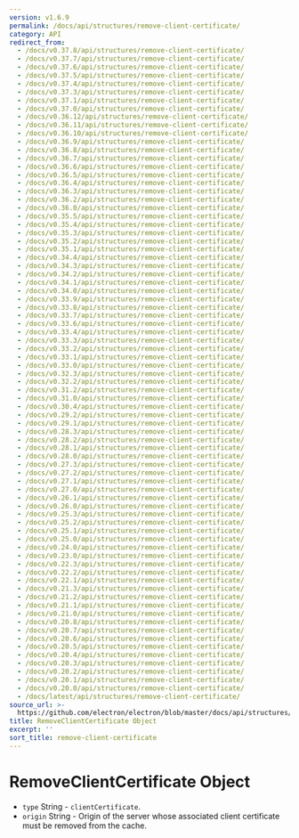 ```yaml
---
version: v1.6.9
permalink: /docs/api/structures/remove-client-certificate/
category: API
redirect_from:
  - /docs/v0.37.8/api/structures/remove-client-certificate/
  - /docs/v0.37.7/api/structures/remove-client-certificate/
  - /docs/v0.37.6/api/structures/remove-client-certificate/
  - /docs/v0.37.5/api/structures/remove-client-certificate/
  - /docs/v0.37.4/api/structures/remove-client-certificate/
  - /docs/v0.37.3/api/structures/remove-client-certificate/
  - /docs/v0.37.1/api/structures/remove-client-certificate/
  - /docs/v0.37.0/api/structures/remove-client-certificate/
  - /docs/v0.36.12/api/structures/remove-client-certificate/
  - /docs/v0.36.11/api/structures/remove-client-certificate/
  - /docs/v0.36.10/api/structures/remove-client-certificate/
  - /docs/v0.36.9/api/structures/remove-client-certificate/
  - /docs/v0.36.8/api/structures/remove-client-certificate/
  - /docs/v0.36.7/api/structures/remove-client-certificate/
  - /docs/v0.36.6/api/structures/remove-client-certificate/
  - /docs/v0.36.5/api/structures/remove-client-certificate/
  - /docs/v0.36.4/api/structures/remove-client-certificate/
  - /docs/v0.36.3/api/structures/remove-client-certificate/
  - /docs/v0.36.2/api/structures/remove-client-certificate/
  - /docs/v0.36.0/api/structures/remove-client-certificate/
  - /docs/v0.35.5/api/structures/remove-client-certificate/
  - /docs/v0.35.4/api/structures/remove-client-certificate/
  - /docs/v0.35.3/api/structures/remove-client-certificate/
  - /docs/v0.35.2/api/structures/remove-client-certificate/
  - /docs/v0.35.1/api/structures/remove-client-certificate/
  - /docs/v0.34.4/api/structures/remove-client-certificate/
  - /docs/v0.34.3/api/structures/remove-client-certificate/
  - /docs/v0.34.2/api/structures/remove-client-certificate/
  - /docs/v0.34.1/api/structures/remove-client-certificate/
  - /docs/v0.34.0/api/structures/remove-client-certificate/
  - /docs/v0.33.9/api/structures/remove-client-certificate/
  - /docs/v0.33.8/api/structures/remove-client-certificate/
  - /docs/v0.33.7/api/structures/remove-client-certificate/
  - /docs/v0.33.6/api/structures/remove-client-certificate/
  - /docs/v0.33.4/api/structures/remove-client-certificate/
  - /docs/v0.33.3/api/structures/remove-client-certificate/
  - /docs/v0.33.2/api/structures/remove-client-certificate/
  - /docs/v0.33.1/api/structures/remove-client-certificate/
  - /docs/v0.33.0/api/structures/remove-client-certificate/
  - /docs/v0.32.3/api/structures/remove-client-certificate/
  - /docs/v0.32.2/api/structures/remove-client-certificate/
  - /docs/v0.31.2/api/structures/remove-client-certificate/
  - /docs/v0.31.0/api/structures/remove-client-certificate/
  - /docs/v0.30.4/api/structures/remove-client-certificate/
  - /docs/v0.29.2/api/structures/remove-client-certificate/
  - /docs/v0.29.1/api/structures/remove-client-certificate/
  - /docs/v0.28.3/api/structures/remove-client-certificate/
  - /docs/v0.28.2/api/structures/remove-client-certificate/
  - /docs/v0.28.1/api/structures/remove-client-certificate/
  - /docs/v0.28.0/api/structures/remove-client-certificate/
  - /docs/v0.27.3/api/structures/remove-client-certificate/
  - /docs/v0.27.2/api/structures/remove-client-certificate/
  - /docs/v0.27.1/api/structures/remove-client-certificate/
  - /docs/v0.27.0/api/structures/remove-client-certificate/
  - /docs/v0.26.1/api/structures/remove-client-certificate/
  - /docs/v0.26.0/api/structures/remove-client-certificate/
  - /docs/v0.25.3/api/structures/remove-client-certificate/
  - /docs/v0.25.2/api/structures/remove-client-certificate/
  - /docs/v0.25.1/api/structures/remove-client-certificate/
  - /docs/v0.25.0/api/structures/remove-client-certificate/
  - /docs/v0.24.0/api/structures/remove-client-certificate/
  - /docs/v0.23.0/api/structures/remove-client-certificate/
  - /docs/v0.22.3/api/structures/remove-client-certificate/
  - /docs/v0.22.2/api/structures/remove-client-certificate/
  - /docs/v0.22.1/api/structures/remove-client-certificate/
  - /docs/v0.21.3/api/structures/remove-client-certificate/
  - /docs/v0.21.2/api/structures/remove-client-certificate/
  - /docs/v0.21.1/api/structures/remove-client-certificate/
  - /docs/v0.21.0/api/structures/remove-client-certificate/
  - /docs/v0.20.8/api/structures/remove-client-certificate/
  - /docs/v0.20.7/api/structures/remove-client-certificate/
  - /docs/v0.20.6/api/structures/remove-client-certificate/
  - /docs/v0.20.5/api/structures/remove-client-certificate/
  - /docs/v0.20.4/api/structures/remove-client-certificate/
  - /docs/v0.20.3/api/structures/remove-client-certificate/
  - /docs/v0.20.2/api/structures/remove-client-certificate/
  - /docs/v0.20.1/api/structures/remove-client-certificate/
  - /docs/v0.20.0/api/structures/remove-client-certificate/
  - /docs/latest/api/structures/remove-client-certificate/
source_url: >-
  https://github.com/electron/electron/blob/master/docs/api/structures/remove-client-certificate.md
title: RemoveClientCertificate Object
excerpt: ''
sort_title: remove-client-certificate
---
```




<!--


                                      ::::
                                    :o+//+o:
                                    +o    oo-
                                    :o+//oo/+o/
                                      -::-   -oo:
                                               /s/
                      -::::::::-                :s/  :::--
                  :+oo+////////+:        -:/+oo/ :s:-///++oo+:
                /o+:                -/+oo+/:-     +o-      -:+o:
               /s:              -:+o+/:           -o+         :s/
              -s/            -/oo/:                /s-         +s-
              -s/         -/oo/-                   -s/         /s-
               oo       :+o/-                       oo         oo
               -s/    :oo/                          /s-       /s-
                :s/ :oo:              -::-          /s-      /s:
                  -+o/               /ssss/         :s:    -+o-
                 :o+--               /ssss/         :s:   :o+-
                :s/  +o:              -::-          /s-   --
               -s/    :+o/-                         /s-
               oo       -+o+-                       oo
              -s/         -/oo/-                   -s/
             -+soo+:         -/oo/:                /s-      /oooo+-
             o+   :s:           -:+o+/:-          -o+      /s:  -oo
             oo:--/s:       ::      -:+oo+/:-     -/-      /s/--:o+
              :+++/-        :s:          -:/+ooo++//////++oo//+o+:
                             /s:                --::::::--
                              /s/              /s-
                               :oo:          :oo:
                                 /oo/-    -/oo/
                                   -/+oooo+/-





                   _______  _______  _______  _______  __
                  |       ||       ||       ||       ||  |
                  |  _____||_     _||   _   ||    _  ||  |
                  | |_____   |   |  |  | |  ||   |_| ||  |
                  |_____  |  |   |  |  |_|  ||    ___||__|
                   _____| |  |   |  |       ||   |     __
                  |_______|  |___|  |_______||___|    |__|


    This file is generated automatically, so it should not be edited.

    To make changes, head over to the electron/electron repository:

    https://github.com/electron/electron/blob/master/docs/api/structures/remove-client-certificate.md

    Thanks!

-->
# RemoveClientCertificate Object

*   `type` String - `clientCertificate`.
*   `origin` String - Origin of the server whose associated client certificate must be removed from the cache.
